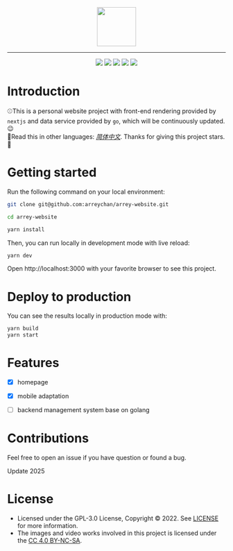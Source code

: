 <div align="center">
 <img  src="./public/logo.png" height="90" />
 <hr/>
  <img src="https://img.shields.io/badge/node-16.16.0-%23228b22?style=flat-square&logo=node.js" />
  <img src="https://img.shields.io/github/package-json/dependency-version/arreychan/arrey-website/next?color=f0ffff&logo=next.js&style=flat-square" />
  <img src="https://img.shields.io/github/package-json/dependency-version/arreychan/arrey-website/react?color=%231bbbe9&logo=react&style=flat-square" />
  <img src="https://img.shields.io/badge/UI-react--spectrum-%23FF0000?logo=Adobe&style=flat-square" />
  <img src="https://img.shields.io/github/license/arreychan/arrey-website?color=6770e5&style=flat-square" />
</div>

# Introduction

:baseball:This is a personal website project with front-end rendering provided by `nextjs` and data service provided by `go`, which will be continuously updated.:wink: <br />
:book:Read this in other languages: [_简体中文_](docs/README.zh-CN.md). Thanks for giving this project stars.:star2:


# Getting started

Run the following command on your local environment:

```bash
git clone git@github.com:arreychan/arrey-website.git

cd arrey-website

yarn install    
```

Then, you can run locally in development mode with live reload:

```bash
yarn dev
```

Open http://localhost:3000 with your favorite browser to see this project.

# Deploy to production

You can see the results locally in production mode with:

```bash 
yarn build 
yarn start
```

# Features

- [x] homepage 

- [x] mobile adaptation 

- [ ] backend management system base on golang

  



# Contributions

Feel free to open an issue if you have question or found a bug.

Update 2025

# License

- Licensed under the GPL-3.0 License, Copyright © 2022. See [LICENSE](./License) for more information.
- The images and video works involved in this project is licensed under the [CC 4.0 BY-NC-SA](http://creativecommons.org/licenses/by-nc-sa/4.0/).

